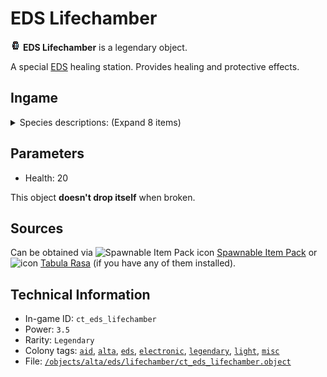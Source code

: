 # EDS Lifechamber

<img src="https://raw.githubusercontent.com/Ceterai/Enternia/main/objects/alta/eds/lifechamber/icon.png" alt="EDS Lifechamber icon" loading="lazy" height="16px" width="auto" /> **EDS Lifechamber** is a legendary object.

A special [EDS](https://ceterai.github.io/MyEnternia/Wiki/Tags/Eds) healing station. Provides healing and protective effects.

## Ingame

<details markdown="1"><summary>Species descriptions: (Expand 8 items)</summary>

- Alta: An EDS version of Tserera healing stations, the ones used mainly in labs. This one's a real deal.
- Apex: Devices like these look out of place in the middle of nowhere.
- Avian: Should I... Go inside?
- Floran: Way smaller than thorn podsss on my planet.
- Glitch: Cautious. Devices like these are not to be trusted.
- Human: Is it dangerous to go in? Well, only one way to find out!
- Hylotl: An inclosed tall capsule with semi-transparent glass. Fancy.
- Novakid: Ain't afraid of no booth I tell ya. Let's try it!

</details>

## Parameters

- Health: 20

This object **doesn't drop itself** when broken.

## Sources

Can be obtained via <img src="https://raw.githubusercontent.com/Silverfeelin/Starbound-SpawnableItemPack/master/interface/sip/iconSmall.png" alt="Spawnable Item Pack icon" width="18" height="14"/> [Spawnable Item Pack](https://steamcommunity.com/sharedfiles/filedetails/?id=733665104) or <img src="https://steamuserimages-a.akamaihd.net/ugc/263843960696222713/3EC9A7C005541F7D577EBCB8C5736B4EFC9973D6/" alt="icon" width="8" height="12"/> [Tabula Rasa](https://community.playstarbound.com/resources/the-tabula-rasa.3222/) (if you have any of them installed).

## Technical Information

- In-game ID: `ct_eds_lifechamber`
- Power: `3.5`
- Rarity: `Legendary`
- Colony tags: [`aid`](https://ceterai.github.io/MyEnternia/Wiki/Tags/Aid), [`alta`](https://ceterai.github.io/MyEnternia/Wiki/Tags/Alta), [`eds`](https://ceterai.github.io/MyEnternia/Wiki/Tags/Eds), [`electronic`](https://ceterai.github.io/MyEnternia/Wiki/Tags/Electronic), [`legendary`](https://ceterai.github.io/MyEnternia/Wiki/Tags/Legendary), [`light`](https://ceterai.github.io/MyEnternia/Wiki/Tags/Light), [`misc`](https://ceterai.github.io/MyEnternia/Wiki/Tags/Misc)
- File: [`/objects/alta/eds/lifechamber/ct_eds_lifechamber.object`](https://github.com/Ceterai/Enternia/blob/main/objects/alta/eds/lifechamber/ct_eds_lifechamber.object)
